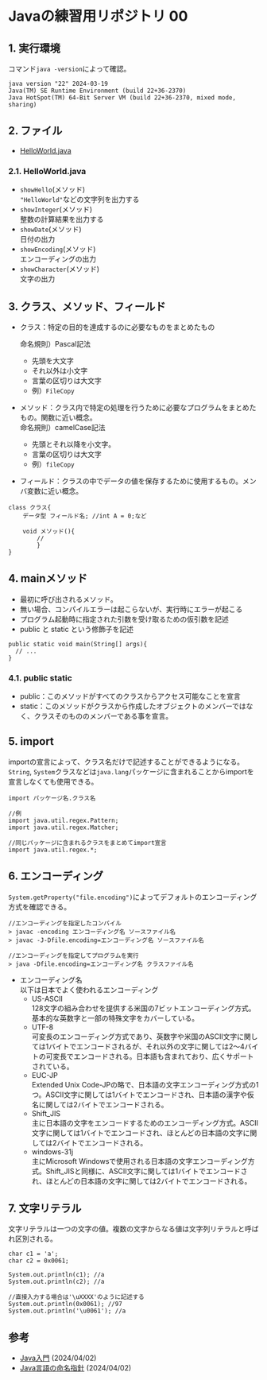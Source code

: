 # Javaの練習用リポジトリ 00


## 1. 実行環境
コマンド`java -version`によって確認。

```
java version "22" 2024-03-19
Java(TM) SE Runtime Environment (build 22+36-2370)
Java HotSpot(TM) 64-Bit Server VM (build 22+36-2370, mixed mode, sharing)
```
## 2. ファイル
- [HelloWorld.java](#HelloWorld)

### <a id="HelloWorld"></a>2.1. HelloWorld.java
- `showHello`(メソッド)  
`"HelloWorld"`などの文字列を出力する
- `showInteger`(メソッド)   
整数の計算結果を出力する
- `showDate`(メソッド)  
日付の出力
- `showEncoding`(メソッド)  
エンコーディングの出力
- `showCharacter`(メソッド)  
文字の出力

## 3. クラス、メソッド、フィールド
- クラス：特定の目的を達成するのに必要なものをまとめたもの  
  
  命名規則）Pascal記法   
  - 先頭を大文字
  - それ以外は小文字
  - 言葉の区切りは大文字
  - 例）`FileCopy` 

- メソッド：クラス内で特定の処理を行うために必要なプログラムをまとめたもの。関数に近い概念。  
  命名規則）camelCase記法   
  - 先頭とそれ以降を小文字。
  - 言葉の区切りは大文字
  - 例）`fileCopy` 

- フィールド：クラスの中でデータの値を保存するために使用するもの。メンバ変数に近い概念。  

```
class クラス{
    データ型 フィールド名; //int A = 0;など

    void メソッド(){
        //
        }
}
```
## 4. mainメソッド
- 最初に呼び出されるメソッド。
- 無い場合、コンパイルエラーは起こらないが、実行時にエラーが起こる
- プログラム起動時に指定された引数を受け取るための仮引数を記述
- public と static という修飾子を記述

```
public static void main(String[] args){
  // ...
}
```

### 4.1. public static
- public：このメソッドがすべてのクラスからアクセス可能なことを宣言
- static：このメソッドがクラスから作成したオブジェクトのメンバーではなく、クラスそのもののメンバーである事を宣言。

## 5. import
importの宣言によって、クラス名だけで記述することができるようになる。
`String`, `System`クラスなどは`java.lang`パッケージに含まれることからimportを宣言しなくても使用できる。
```
import パッケージ名.クラス名

//例
import java.util.regex.Pattern;
import java.util.regex.Matcher;

//同じパッケージに含まれるクラスをまとめてimport宣言
import java.util.regex.*;
```

## 6. エンコーディング
`System.getProperty("file.encoding")`によってデフォルトのエンコーディング方式を確認できる。
```
//エンコーディングを指定したコンパイル
> javac -encoding エンコーディング名 ソースファイル名
> javac -J-Dfile.encoding=エンコーディング名 ソースファイル名

//エンコーディングを指定してプログラムを実行
> java -Dfile.encoding=エンコーディング名 クラスファイル名
```
- エンコーディング名  
以下は日本でよく使われるエンコーディング
  - US-ASCII  
  128文字の組み合わせを提供する米国の7ビットエンコーディング方式。基本的な英数字と一部の特殊文字をカバーしている。
  - UTF-8  
  可変長のエンコーディング方式であり、英数字や米国のASCII文字に関しては1バイトでエンコードされるが、それ以外の文字に関しては2〜4バイトの可変長でエンコードされる。日本語も含まれており、広くサポートされている。
  - EUC-JP  
  Extended Unix Code-JPの略で、日本語の文字エンコーディング方式の1つ。ASCII文字に関しては1バイトでエンコードされ、日本語の漢字や仮名に関しては2バイトでエンコードされる。
  - Shift_JIS  
  主に日本語の文字をエンコードするためのエンコーディング方式。ASCII文字に関しては1バイトでエンコードされ、ほとんどの日本語の文字に関しては2バイトでエンコードされる。
  - windows-31j  
  主にMicrosoft Windowsで使用される日本語の文字エンコーディング方式。Shift_JISと同様に、ASCII文字に関しては1バイトでエンコードされ、ほとんどの日本語の文字に関しては2バイトでエンコードされる。

## 7. 文字リテラル
文字リテラルは一つの文字の値。複数の文字からなる値は文字列リテラルと呼ばれ区別される。
```
char c1 = 'a';
char c2 = 0x0061;

System.out.println(c1); //a
System.out.println(c2); //a

//直接入力する場合は'\uXXXX'のように記述する
System.out.println(0x0061); //97
System.out.println('\u0061'); //a
```

## 参考
- [Java入門](https://www.javadrive.jp/start/#section_install) (2024/04/02)
- [Java言語の命名指針](https://qiita.com/rkonno/items/1b30daf83854fecbb814) (2024/04/02)

